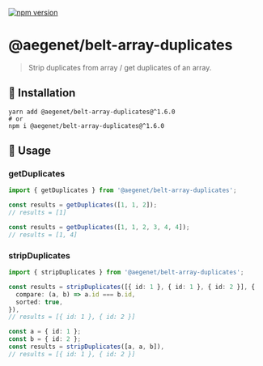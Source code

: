 [![npm version](https://img.shields.io/npm/v/@aegenet/belt-array-duplicates.svg)](https://www.npmjs.com/package/@aegenet/belt-array-duplicates)
<br>

# @aegenet/belt-array-duplicates

> Strip duplicates from array / get duplicates of an array.

## 💾 Installation

```shell
yarn add @aegenet/belt-array-duplicates@^1.6.0
# or
npm i @aegenet/belt-array-duplicates@^1.6.0
```

## 📝 Usage

### getDuplicates

```typescript
import { getDuplicates } from '@aegenet/belt-array-duplicates';

const results = getDuplicates([1, 1, 2]);
// results = [1]
```

```typescript
const results = getDuplicates([1, 1, 2, 3, 4, 4]);
// results = [1, 4]
```

### stripDuplicates

```typescript
import { stripDuplicates } from '@aegenet/belt-array-duplicates';

const results = stripDuplicates([{ id: 1 }, { id: 1 }, { id: 2 }], {
  compare: (a, b) => a.id === b.id,
  sorted: true,
}),
// results = [{ id: 1 }, { id: 2 }]
```

```typescript
const a = { id: 1 };
const b = { id: 2 };
const results = stripDuplicates([a, a, b]),
// results = [{ id: 1 }, { id: 2 }]
```

